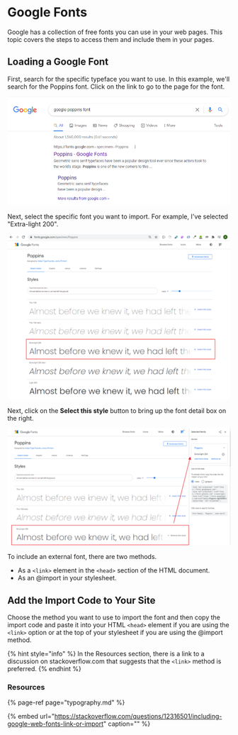 # Google Fonts

Google has a collection of free fonts you can use in your web pages. This topic covers the steps to access them and include them in your pages.

## Loading a Google Font

First, search for the specific typeface you want to use. In this example, we'll search for the Poppins font. Click on the link to go to the page for the font.

![](https://raw.githubusercontent.com/hoc-labs/images/main/search-google-poppins-font.PNG)

Next, select the specific font you want to import. For example, I've selected "Extra-light 200".

![](https://raw.githubusercontent.com/hoc-labs/images/main/selected-font.png)

Next, click on the **Select this style** button to bring up the font detail box on the right.

![](https://github.com/hoc-labs/images/blob/main/selected-font-2.png?raw=true)

To include an external font, there are two methods.

* As a `<link>` element in the `<head>` section of the HTML document.
* As an @import in your stylesheet.

## Add the Import Code to Your Site

Choose the method you want to use to import the font and then copy the import code and paste it into your HTML `<head>` element if you are using the `<link>` option or at the top of your stylesheet if you are using the @import method.

{% hint style="info" %}
In the Resources section, there is a link to a discussion on stackoverflow.com that suggests that the `<link>` method is preferred.
{% endhint %}

### Resources

{% page-ref page="typography.md" %}

{% embed url="https://stackoverflow.com/questions/12316501/including-google-web-fonts-link-or-import" caption="" %}


